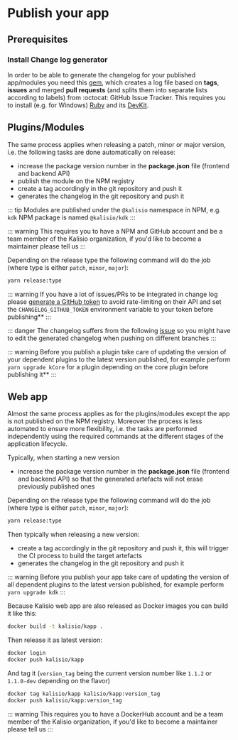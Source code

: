 # Publish your app

## Prerequisites

### Install Change log generator

In order to be able to generate the changelog for your published app/modules you need this [gem](https://github.com/skywinder/github-changelog-generator), which creates a log file based on **tags**, **issues** and merged **pull requests** (and splits them into separate lists according to labels) from :octocat: GitHub Issue Tracker. This requires you to install (e.g. for Windows) [Ruby](http://rubyinstaller.org/downloads/) and its [DevKit](https://github.com/oneclick/rubyinstaller/wiki/Development-Kit).

## Plugins/Modules

The same process applies when releasing a patch, minor or major version, i.e. the following tasks are done automatically on release:
* increase the package version number in the **package.json** file (frontend and backend API)
* publish the module on the NPM registry
* create a tag accordingly in the git repository and push it
* generates the changelog in the git repository and push it

::: tip
Modules are published under the `@kalisio` namespace in NPM, e.g. `kdk` NPM package is named `@kalisio/kdk`
:::

::: warning
This requires you to have a NPM and GitHub account and be a team member of the Kalisio organization, if you'd like to become a maintainer please tell us
:::

Depending on the release type the following command will do the job (where type is either `patch`, `minor`, `major`):
```bash
yarn release:type
```

::: warning
If you have a lot of issues/PRs to be integrated in change log please [generate a GitHub token](https://github.com/github-changelog-generator/github-changelog-generator#github-token) to avoid rate-limiting on their API and set the `CHANGELOG_GITHUB_TOKEN` environment variable to your token before publishing**
:::

::: danger
The changelog suffers from the following [issue](https://github.com/github-changelog-generator/github-changelog-generator/issues/497) so you might have to edit the generated changelog when pushing on different branches
:::

::: warning
Before you publish a plugin take care of updating the version of your dependent plugins to the latest version published, for example  perform `yarn upgrade kCore` for a plugin depending on the core plugin before publishing it**
:::

## Web app

Almost the same process applies as for the plugins/modules except the app is not published on the NPM registry. Moreover the process is less automated to ensure more flexibility, i.e. the tasks are performed independently using the required commands at the different stages of the application lifecycle.

Typically, when starting a new version
* increase the package version number in the **package.json** file (frontend and backend API) so that the generated artefacts will not erase previously published ones

Depending on the release type the following command will do the job (where type is either `patch`, `minor`, `major`):
```bash
yarn release:type
```

Then typically when releasing a new version:
* create a tag accordingly in the git repository and push it, this will trigger the CI process to build the target artefacts
* generates the changelog in the git repository and push it

::: warning
Before you publish your app take care of updating the version of all dependent plugins to the latest version published, for example perform `yarn upgrade kdk`
:::

Because Kalisio web app are also released as Docker images you can build it like this:
```bash
docker build -t kalisio/kapp .
```
Then release it as latest version:
```bash
docker login
docker push kalisio/kapp
```
And tag it (`version_tag` being the current version number like `1.1.2` or `1.1.0-dev` depending on the flavor)
```bash
docker tag kalisio/kapp kalisio/kapp:version_tag
docker push kalisio/kapp:version_tag
```

::: warning
This requires you to have a DockerHub account and be a team member of the Kalisio organization, if you'd like to become a maintainer please tell us
:::
